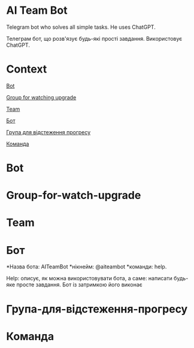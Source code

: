 # AI Team Bot
Telegram bot who solves all simple tasks.
He uses ChatGPT.

Телеграм бот, що розв'язує будь-які прості завдання.
Використовує ChatGPT.

# Context

[Bot](#Bot)

[Group for watching upgrade](#Group-for-watch-upgrade)

[Team](#Team)

[Бот](#Бот)

[Група для відстеження прогресу](#Група-для-відстеження-прогресу)

[Команда](#Команда)

# Bot

# Group-for-watch-upgrade

# Team

# Бот

*Назва бота: AITeamBot
*нікнейм: @aiteambot
*команди: help.

Help: описує, як можна використовувати бота, а саме: написати будь-яке просте завдання. Бот із затримкою його виконає

# Група-для-відстеження-прогресу

# Команда